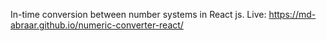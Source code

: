 In-time conversion between number systems in React js.
Live: https://md-abraar.github.io/numeric-converter-react/
